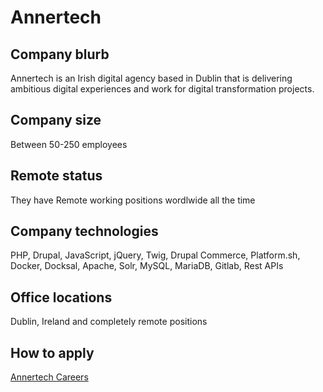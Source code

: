 # Annertech

## Company blurb

Annertech is an Irish digital agency based in Dublin that is delivering ambitious digital experiences and work for digital transformation projects. 

## Company size

Between 50-250 employees

## Remote status

They have Remote working positions wordlwide all the time

## Company technologies

PHP, Drupal, JavaScript, jQuery, Twig, Drupal Commerce, Platform.sh, Docker, Docksal, Apache, Solr, MySQL, MariaDB, Gitlab, Rest APIs

## Office locations

Dublin, Ireland and completely remote positions

## How to apply

[Annertech Careers](https://www.annertech.com/careers)
